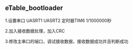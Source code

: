## eTable_bootloader  

1.设置串口  UASRT1 UASRT2  定时器TIM6   1/1000000秒

2.加入接收数据处理，加入CRC  

3.修改主串口的端口，调试接收数据，接收数据成功并且判断成功